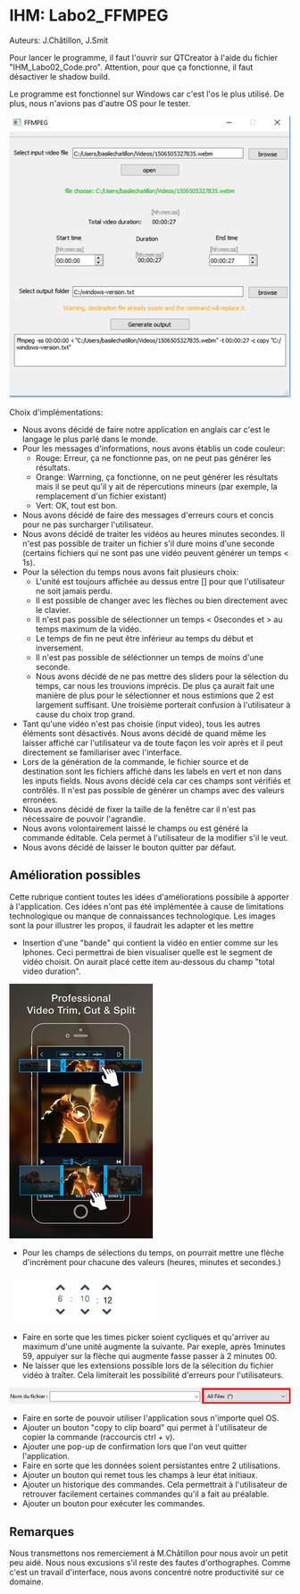 # IHM: Labo2_FFMPEG

Auteurs: J.Châtillon, J.Smit

Pour lancer le programme, il faut l'ouvrir sur QTCreator à l'aide du fichier "IHM_Labo02_Code.pro". Attention, pour que ça fonctionne, il faut désactiver le shadow build.

Le programme est fonctionnel sur Windows car c'est l'os le plus utilisé. De plus, nous n'avions pas d'autre OS pour le tester.

![Interface](.\Interface.PNG)

Choix d'implémentations:

- Nous avons décidé de faire notre application en anglais car c'est le langage le plus parlé dans le monde.
- Pour les messages d'informations, nous avons établis un code couleur:
  - Rouge: Erreur, ça ne fonctionne pas, on ne peut pas générer les résultats.
  - Orange: Warrning, ça fonctionne, on ne peut générer les résultats mais il se peut qu'il y ait de répercutions mineurs (par exemple, la remplacement d'un fichier existant)
  - Vert: OK, tout est bon.
- Nous avons décidé de faire des messages d'erreurs cours et concis pour ne pas surcharger l'utilisateur.
- Nous avons décidé de traiter les vidéos au heures minutes secondes. Il n'est pas possible de traiter un fichier s'il dure moins d'une seconde (certains fichiers qui ne sont pas une vidéo peuvent générer un temps < 1s).
- Pour la sélection du temps nous avons fait plusieurs choix:
  - L'unité est toujours affichée au dessus entre [] pour que l'utilisateur ne soit jamais perdu.
  - Il est possible de changer avec les flèches ou bien directement avec le clavier.
  - Il n'est pas possible de sélectionner un temps < 0secondes et > au temps maximum de la vidéo.
  - Le temps de fin ne peut être inférieur au temps du début et inversement.
  - Il n'est pas possible de séléctionner un temps de moins d'une seconde.
  - Nous avons décidé de ne pas mettre des sliders pour la sélection du temps, car nous les trouvions imprécis. De plus ça aurait fait une manière de plus pour le sélectionner et nous estimions que 2 est largement suffisant. Une troisième porterait confusion à l'utilisateur à cause du choix trop grand.
- Tant qu'une vidéo n'est pas choisie (input video), tous les autres éléments sont désactivés. Nous avons décidé de quand même les laisser affiché car l'utilisateur va de toute façon les voir après et il peut directement se familiariser avec l'interface.
- Lors de la génération de la commande, le fichier source et de destination sont les fichiers affiché dans les labels en vert et non dans les inputs fields. Nous avons décidé cela car ces champs sont vérifiés et contrôlés. Il n'est pas possible de générer un champs avec des valeurs erronées.
- Nous avons décidé de fixer la taille de la fenêtre car il n'est pas nécessaire de pouvoir l'agrandie.
- Nous avons volontairement laissé le champs ou est généré la commande éditable. Cela permet à l'utilisateur de la modifier s'il le veut.
- Nous avons décidé de laisser le bouton quitter par défaut.

## Amélioration possibles

Cette rubrique contient toutes les idées d'améliorations possibile à apporter à l'application. Ces idées n'ont pas été implémentée à cause de limitations technologique ou manque de connaissances technologique. Les images sont la pour illustrer les propos, il faudrait les adapter et les mettre 

- Insertion d'une "bande" qui contient la vidéo en entier comme sur les Iphones. Ceci permettrai de bien visualiser quelle est le segment de vidéo choisit. On aurait placé cette item au-dessous du champ "total video duration".

![Bandideo](.\bandeVideo.jpg)



- Pour les champs de sélections du temps, on pourrait mettre une flèche d'incrément pour chacune des valeurs (heures, minutes et secondes.)

![timePicker](.\timePicker.png)



- Faire en sorte que les times picker soient cycliques et qu'arriver au maximum d'une unité augmente la suivante. Par exeple, après 1minutes 59, appuiyer sur la flèche qui augmente fasse passer à 2 minutes 00.
- Ne laisser que les extensions possible lors de la sélecition du  fichier vidéo à traîter. Cela limiterait les possibilité d'erreurs pour l'utilisateurs.

![browser](.\Browser.PNG)

- Faire en sorte de pouvoir utiliser l'application sous n'importe quel OS.
- Ajouter un bouton "copy to clip board" qui permet à l'utilisateur de copier la commande (raccourcis ctrl + v).
- Ajouter une pop-up de confirmation lors que l'on veut quitter l'application.
- Faire en sorte que les données soient persistantes entre 2 utilisations.
- Ajouter un bouton qui remet tous les champs à leur état initiaux.
- Ajouter un historique des commandes. Cela permettrait à l'utilisateur de retrouver facilement certaines commandes qu'il a fait au préalable.
- Ajouter un bouton pour exécuter les commandes.



## Remarques

Nous transmettons nos remerciement à M.Châtillon pour nous avoir un petit peu aidé.
Nous nous excusions s'il reste des fautes d'orthographes.
Comme c'est un travail d'interface, nous avons concentré notre productivité sur ce domaine.